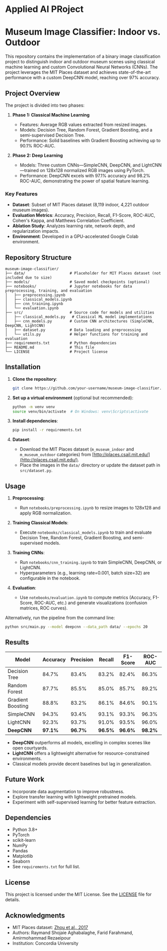 # Applied AI PRoject


# Museum Image Classifier: Indoor vs. Outdoor

This repository contains the implementation of a binary image classification project to distinguish indoor and outdoor museum scenes using classical machine learning and custom Convolutional Neural Networks (CNNs). The project leverages the MIT Places dataset and achieves state-of-the-art performance with a custom DeepCNN model, reaching over 97% accuracy.

## Project Overview

The project is divided into two phases:

1. **Phase 1: Classical Machine Learning**
   - Features: Average RGB values extracted from resized images.
   - Models: Decision Tree, Random Forest, Gradient Boosting, and a semi-supervised Decision Tree.
   - Performance: Solid baselines with Gradient Boosting achieving up to 90.1% ROC-AUC.

2. **Phase 2: Deep Learning**
   - Models: Three custom CNNs—SimpleCNN, DeepCNN, and LightCNN—trained on 128x128 normalized RGB images using PyTorch.
   - Performance: DeepCNN excels with 97.1% accuracy and 98.2% ROC-AUC, demonstrating the power of spatial feature learning.

### Key Features
- **Dataset**: Subset of MIT Places dataset (8,119 indoor, 4,221 outdoor museum images).
- **Evaluation Metrics**: Accuracy, Precision, Recall, F1-Score, ROC-AUC, Cohen's Kappa, and Matthews Correlation Coefficient.
- **Ablation Study**: Analyzes learning rate, network depth, and regularization impacts.
- **Environment**: Developed in a GPU-accelerated Google Colab environment.

## Repository Structure

```
museum-image-classifier/
├── data/                    # Placeholder for MIT Places dataset (not included due to size)
├── models/                  # Saved model checkpoints (optional)
├── notebooks/               # Jupyter notebooks for data preprocessing, training, and evaluation
│   ├── preprocessing.ipynb
│   ├── classical_models.ipynb
│   ├── cnn_training.ipynb
│   └── evaluation.ipynb
├── src/                     # Source code for models and utilities
│   ├── classical_models.py   # Classical ML model implementations
│   ├── cnn_models.py        # Custom CNN architectures (SimpleCNN, DeepCNN, LightCNN)
│   ├── dataset.py           # Data loading and preprocessing
│   └── utils.py             # Helper functions for training and evaluation
├── requirements.txt         # Python dependencies
├── README.md                # This file
└── LICENSE                  # Project license
```

## Installation

1. **Clone the repository**:
   ```bash
   git clone https://github.com/your-username/museum-image-classifier.git](https://github.com/FaridFarahmandf/Applied_AI.git
   ```

2. **Set up a virtual environment** (optional but recommended):
   ```bash
   python -m venv venv
   source venv/bin/activate  # On Windows: venv\Scripts\activate
   ```

3. **Install dependencies**:
   ```bash
   pip install -r requirements.txt
   ```

4. **Dataset**:
   - Download the MIT Places dataset (`m_museum_indoor` and `m_museum_outdoor` categories) from [http://places.csail.mit.edu/](http://places.csail.mit.edu/).
   - Place the images in the `data/` directory or update the dataset path in `src/dataset.py`.

## Usage

1. **Preprocessing**:
   - Run `notebooks/preprocessing.ipynb` to resize images to 128x128 and apply RGB normalization.

2. **Training Classical Models**:
   - Execute `notebooks/classical_models.ipynb` to train and evaluate Decision Tree, Random Forest, Gradient Boosting, and semi-supervised models.

3. **Training CNNs**:
   - Run `notebooks/cnn_training.ipynb` to train SimpleCNN, DeepCNN, or LightCNN.
   - Hyperparameters (e.g., learning rate=0.001, batch size=32) are configurable in the notebook.

4. **Evaluation**:
   - Use `notebooks/evaluation.ipynb` to compute metrics (Accuracy, F1-Score, ROC-AUC, etc.) and generate visualizations (confusion matrices, ROC curves).

Alternatively, run the pipeline from the command line:
```bash
python src/main.py --model deepcnn --data_path data/ --epochs 20
```

## Results

| Model            | Accuracy | Precision | Recall | F1-Score | ROC-AUC |
|------------------|----------|-----------|--------|----------|---------|
| Decision Tree    | 84.7%    | 83.4%     | 83.2%  | 82.4%    | 86.3%   |
| Random Forest    | 87.7%    | 85.5%     | 85.0%  | 85.7%    | 89.2%   |
| Gradient Boosting| 88.8%    | 83.2%     | 86.1%  | 84.6%    | 90.1%   |
| SimpleCNN        | 94.3%    | 93.4%     | 93.1%  | 93.3%    | 96.3%   |
| LightCNN         | 92.3%    | 93.7%     | 91.0%  | 93.5%    | 96.0%   |
| **DeepCNN**      | **97.1%**| **96.7%** | **96.5%**| **96.6%**| **98.2%**|

- **DeepCNN** outperforms all models, excelling in complex scenes like open courtyards.
- **LightCNN** offers a lightweight alternative for resource-constrained environments.
- Classical models provide decent baselines but lag in generalization.

## Future Work
- Incorporate data augmentation to improve robustness.
- Explore transfer learning with lightweight pretrained models.
- Experiment with self-supervised learning for better feature extraction.

## Dependencies
- Python 3.8+
- PyTorch
- scikit-learn
- NumPy
- Pandas
- Matplotlib
- Seaborn
- See `requirements.txt` for full list.

## License
This project is licensed under the MIT License. See the [LICENSE](LICENSE) file for details.

## Acknowledgments
- MIT Places dataset: [Zhou et al., 2017](http://places.csail.mit.edu/)
- Authors: Raymand Shojaie Aghabalaghe, Farid Farahmand, Amirmohammad Rezaeipour
- Institution: Concordia University
